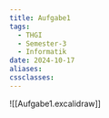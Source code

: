 ```yaml
---
title: Aufgabe1
tags:
  - THGI
  - Semester-3
  - Informatik
date: 2024-10-17
aliases: 
cssclasses:
---
```

![[Aufgabe1.excalidraw]]